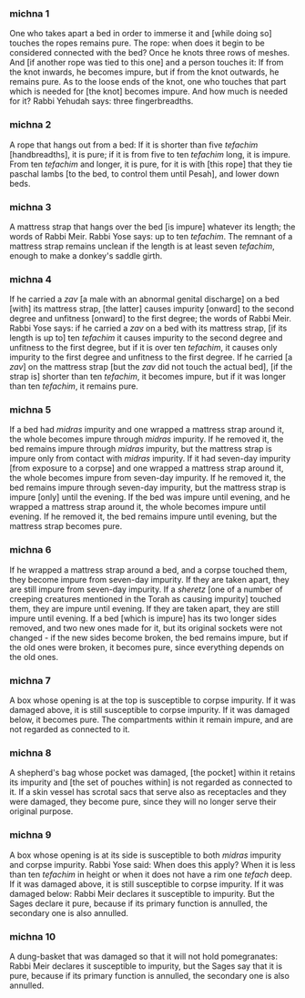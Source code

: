 
### michna 1
One who takes apart a bed in order to immerse it and [while doing so] touches the ropes remains pure.  The rope: when does it begin to be considered connected with the bed?  Once he knots three rows of meshes. And [if another rope was tied to this one] and a person touches it: If from the knot inwards, he becomes impure, but if from the knot outwards, he remains pure. As to the loose ends of the knot, one who touches that part which is needed for [the knot] becomes impure. And how much is needed for it? Rabbi Yehudah says: three fingerbreadths.

### michna 2
A rope that hangs out from a bed: If it is shorter than five <em>tefachim</em> [handbreadths], it is pure; if it is from five to ten <em>tefachim</em> long, it is impure. From ten <em>tefachim</em> and longer, it is pure, for it is with [this rope]  that they tie paschal lambs [to the bed, to control them until Pesah], and lower down beds.

### michna 3
A mattress strap that hangs over the bed [is impure] whatever its length; the words of Rabbi Meir. Rabbi Yose says: up to ten <em>tefachim</em>. The remnant of a mattress strap remains unclean if the length is at least seven <em>tefachim</em>, enough to make a donkey's saddle girth.

### michna 4
If he carried a <em>zav</em> [a male with an abnormal genital discharge] on a bed [with] its mattress strap, [the latter] causes impurity [onward] to the second degree and unfitness [onward] to the first degree; the words of Rabbi Meir. Rabbi Yose says: if he carried a <em>zav</em> on a bed with its mattress strap, [if its length is up to] ten <em>tefachim</em> it causes impurity to the second degree and unfitness to the first degree, but if it is over ten <em>tefachim</em>, it causes only impurity to the first degree and unfitness to the first degree. If he carried [a <em>zav</em>] on the mattress strap [but the <em>zav</em> did not touch the actual bed], [if the strap is] shorter than ten <em>tefachim</em>, it becomes impure, but if it was longer than ten <em>tefachim</em>, it remains pure.

### michna 5
If a bed had <em>midras</em> impurity and one wrapped a mattress strap around it, the whole becomes impure through <em>midras</em> impurity. If he removed it, the bed remains impure through <em>midras</em> impurity, but the mattress strap is impure only from contact with <em>midras</em> impurity. If it had seven-day impurity [from exposure to a corpse] and one wrapped a mattress strap around it, the whole becomes impure from seven-day impurity.  If he removed it, the bed remains impure through seven-day impurity, but the mattress strap is impure [only] until the evening. If the bed was impure until evening, and he wrapped a mattress strap around it, the whole becomes impure until evening. If he removed it, the bed remains impure until evening, but the mattress strap becomes pure.

### michna 6
If he wrapped a mattress strap around a bed, and a corpse touched them, they become impure from seven-day impurity. If they are taken apart, they are still impure from seven-day impurity. If  a <em>sheretz</em> [one of a number of creeping creatures mentioned in the Torah as causing impurity] touched them, they are impure until evening. If they are taken apart, they are still impure until evening. If a bed [which is impure] has its two longer sides removed, and two new ones made for it, but its original sockets were not changed - if the new sides become broken, the bed remains impure, but if the old ones were broken, it becomes pure, since everything depends on the old ones.

### michna 7
A box whose opening is at the top is susceptible to corpse impurity. If it was damaged above, it is still susceptible to corpse impurity. If it was damaged below, it becomes pure. The compartments within it remain impure, and are not regarded as connected to it.

### michna 8
A shepherd's bag whose pocket was damaged, [the pocket] within it retains its impurity and [the set of pouches within] is not regarded as connected to it. If a skin vessel has scrotal sacs that serve also as receptacles and they were damaged, they become pure, since they will no longer serve their original purpose.

### michna 9
A box whose opening is at its side is susceptible to both <em>midras</em> impurity and corpse impurity. Rabbi Yose said: When does this apply? When it is less than ten <em>tefachim</em> in height or when it does not have a rim one <em>tefach</em> deep. If it was damaged above, it is still susceptible to corpse impurity. If it was damaged below: Rabbi Meir declares it susceptible to impurity. But the Sages declare it pure, because if its primary function is annulled, the secondary one is also annulled.

### michna 10
A dung-basket that was damaged so that it will not hold pomegranates:  Rabbi Meir declares it susceptible to impurity, but the Sages say that it is pure, because if its primary function is annulled, the secondary one is also annulled.
